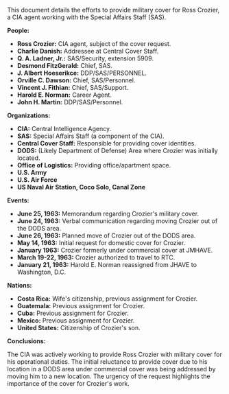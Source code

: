 This document details the efforts to provide military cover for Ross Crozier, a CIA agent working with the Special Affairs Staff (SAS).

**People:**

*   **Ross Crozier:** CIA agent, subject of the cover request.
*   **Charlie Danish:** Addressee at Central Cover Staff.
*   **Q. A. Ladner, Jr.:** SAS/Security, extension 5909.
*   **Desmond FitzGerald:** Chief, SAS.
*   **J. Albert Hoeserikce:** DDP/SAS/PERSONNEL.
*   **Orville C. Dawson:** Chief, SAS/Personnel.
*   **Vincent J. Fithian:** Chief, SAS/Support.
*   **Harold E. Norman:** Career Agent.
*   **John H. Martin:** DDP/SAS/Personnel.

**Organizations:**

*   **CIA:** Central Intelligence Agency.
*   **SAS:** Special Affairs Staff (a component of the CIA).
*   **Central Cover Staff:** Responsible for providing cover identities.
*   **DODS:** (Likely Department of Defense) Area where Crozier was initially located.
*   **Office of Logistics:** Providing office/apartment space.
*   **U.S. Army**
*   **U.S. Air Force**
*   **US Naval Air Station, Coco Solo, Canal Zone**

**Events:**

*   **June 25, 1963:** Memorandum regarding Crozier's military cover.
*   **June 24, 1963:** Verbal communication regarding moving Crozier out of the DODS area.
*   **June 26, 1963:** Planned move of Crozier out of the DODS area.
*   **May 14, 1963:** Initial request for domestic cover for Crozier.
*   **January 1963:** Crozier formerly under commercial cover at JMHAVE.
*   **March 19-22, 1963:** Crozier authorized to travel to RTC.
*   **January 21, 1963:** Harold E. Norman reassigned from JHAVE to Washington, D.C.

**Nations:**

*   **Costa Rica:** Wife's citizenship, previous assignment for Crozier.
*   **Guatemala:** Previous assignment for Crozier.
*   **Cuba:** Previous assignment for Crozier.
*   **Mexico:** Previous assignment for Crozier.
*   **United States:** Citizenship of Crozier's son.

**Conclusions:**

The CIA was actively working to provide Ross Crozier with military cover for his operational duties. The initial reluctance to provide cover due to his location in a DODS area under commercial cover was being addressed by moving him to a new location. The urgency of the request highlights the importance of the cover for Crozier's work.
